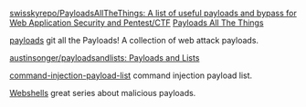 
[swisskyrepo/PayloadsAllTheThings: A list of useful payloads and bypass for Web Application Security and Pentest/CTF](https://github.com/swisskyrepo/PayloadsAllTheThings)
[Payloads All The Things](https://swisskyrepo.github.io/PayloadsAllTheThings/)

[payloads](https://github.com/foospidy/payloads)
git all the Payloads! A collection of web attack payloads.

[austinsonger/payloadsandlists: Payloads and Lists](https://github.com/austinsonger/payloadsandlists)

[command-injection-payload-list](https://github.com/payloadbox/command-injection-payload-list)
command injection payload list.

[Webshells](https://dfir.it/blog/2015/08/12/webshell-every-time-the-same-purpose/)
great series about malicious payloads.
